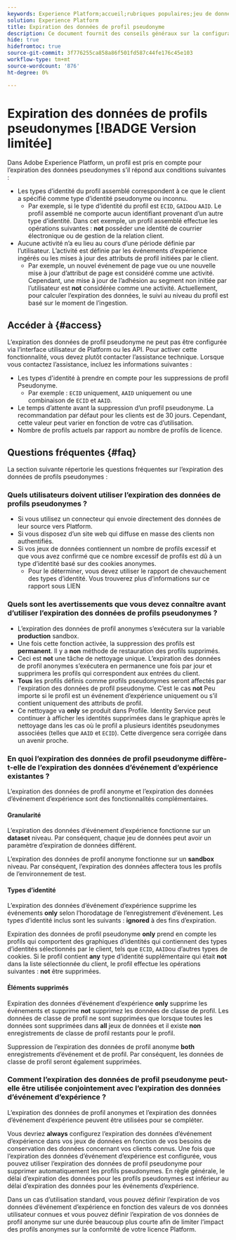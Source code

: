 ```yaml
---
keywords: Experience Platform;accueil;rubriques populaires;jeu de données;jeu de données;temps de vie;ttl;temps de vie;pseudonyme;profils pseudonymes;expiration des données;expiration;
solution: Experience Platform
title: Expiration des données de profil pseudonyme
description: Ce document fournit des conseils généraux sur la configuration de l’expiration des données pour les profils pseudonymes dans Adobe Experience Platform.
hide: true
hidefromtoc: true
source-git-commit: 3f776255ca858a86f501fd587c44fe176c45e103
workflow-type: tm+mt
source-wordcount: '876'
ht-degree: 0%

---
```



# Expiration des données de profils pseudonymes [!BADGE Version limitée]

Dans Adobe Experience Platform, un profil est pris en compte pour l’expiration des données pseudonymes s’il répond aux conditions suivantes :

- Les types d’identité du profil assemblé correspondent à ce que le client a spécifié comme type d’identité pseudonyme ou inconnu.
   - Par exemple, si le type d’identité du profil est `ECID`, `GAID`ou `AAID`. Le profil assemblé ne comporte aucun identifiant provenant d’un autre type d’identité. Dans cet exemple, un profil assemblé effectue les opérations suivantes : **not** posséder une identité de courrier électronique ou de gestion de la relation client.
- Aucune activité n’a eu lieu au cours d’une période définie par l’utilisateur. L’activité est définie par les événements d’expérience ingérés ou les mises à jour des attributs de profil initiées par le client.
   - Par exemple, un nouvel événement de page vue ou une nouvelle mise à jour d’attribut de page est considéré comme une activité. Cependant, une mise à jour de l’adhésion au segment non initiée par l’utilisateur est **not** considérée comme une activité. Actuellement, pour calculer l’expiration des données, le suivi au niveau du profil est basé sur le moment de l’ingestion.

## Accéder à {#access}

L’expiration des données de profil pseudonyme ne peut pas être configurée via l’interface utilisateur de Platform ou les API. Pour activer cette fonctionnalité, vous devez plutôt contacter l’assistance technique. Lorsque vous contactez l’assistance, incluez les informations suivantes :

- Les types d&#39;identité à prendre en compte pour les suppressions de profil Pseudonyme.
   - Par exemple : `ECID` uniquement, `AAID` uniquement ou une combinaison de `ECID` et `AAID`.
- Le temps d’attente avant la suppression d’un profil pseudonyme. La recommandation par défaut pour les clients est de 30 jours. Cependant, cette valeur peut varier en fonction de votre cas d’utilisation.
- Nombre de profils actuels par rapport au nombre de profils de licence.

## Questions fréquentes {#faq}

La section suivante répertorie les questions fréquentes sur l’expiration des données de profils pseudonymes :

### Quels utilisateurs doivent utiliser l’expiration des données de profils pseudonymes ?

- Si vous utilisez un connecteur qui envoie directement des données de leur source vers Platform.
- Si vous disposez d’un site web qui diffuse en masse des clients non authentifiés.
- Si vos jeux de données contiennent un nombre de profils excessif et que vous avez confirmé que ce nombre excessif de profils est dû à un type d’identité basé sur des cookies anonymes.
   - Pour le déterminer, vous devez utiliser le rapport de chevauchement des types d’identité. Vous trouverez plus d’informations sur ce rapport sous LIEN

### Quels sont les avertissements que vous devez connaître avant d’utiliser l’expiration des données de profils pseudonymes ?

- L’expiration des données de profil anonymes s’exécutera sur la variable **production** sandbox.
- Une fois cette fonction activée, la suppression des profils est **permanent**. Il y a **non** méthode de restauration des profils supprimés.
- Ceci est **not** une tâche de nettoyage unique. L’expiration des données de profil anonymes s’exécutera en permanence une fois par jour et supprimera les profils qui correspondent aux entrées du client.
- **Tous** les profils définis comme profils pseudonymes seront affectés par l&#39;expiration des données de profil pseudonyme. C’est le cas **not** Peu importe si le profil est un événement d’expérience uniquement ou s’il contient uniquement des attributs de profil.
- Ce nettoyage va **only** se produit dans Profile. Identity Service peut continuer à afficher les identités supprimées dans le graphique après le nettoyage dans les cas où le profil a plusieurs identités pseudonymes associées (telles que `AAID` et `ECID`). Cette divergence sera corrigée dans un avenir proche.

### En quoi l’expiration des données de profil pseudonyme diffère-t-elle de l’expiration des données d’événement d’expérience existantes ?

L’expiration des données de profil anonyme et l’expiration des données d’événement d’expérience sont des fonctionnalités complémentaires.

#### Granularité

L’expiration des données d’événement d’expérience fonctionne sur un **dataset** niveau. Par conséquent, chaque jeu de données peut avoir un paramètre d’expiration de données différent.

L’expiration des données de profil anonyme fonctionne sur un **sandbox** niveau. Par conséquent, l’expiration des données affectera tous les profils de l’environnement de test.

#### Types d’identité

L’expiration des données d’événement d’expérience supprime les événements **only** selon l’horodatage de l’enregistrement d’événement. Les types d’identité inclus sont les suivants : **ignored** à des fins d’expiration.

Expiration des données de profil pseudonyme **only** prend en compte les profils qui comportent des graphiques d’identités qui contiennent des types d’identités sélectionnés par le client, tels que `ECID`, `AAID`ou d’autres types de cookies. Si le profil contient **any** type d’identité supplémentaire qui était **not** dans la liste sélectionnée du client, le profil effectue les opérations suivantes : **not** être supprimées.

#### Éléments supprimés

Expiration des données d’événement d’expérience **only** supprime les événements et supprime **not** supprimez les données de classe de profil. Les données de classe de profil ne sont supprimées que lorsque toutes les données sont supprimées dans **all** jeux de données et il existe **non** enregistrements de classe de profil restants pour le profil.

Suppression de l’expiration des données de profil anonyme **both** enregistrements d’événement et de profil. Par conséquent, les données de classe de profil seront également supprimées.

### Comment l’expiration des données de profil pseudonyme peut-elle être utilisée conjointement avec l’expiration des données d’événement d’expérience ?

L’expiration des données de profil anonymes et l’expiration des données d’événement d’expérience peuvent être utilisées pour se compléter.

Vous devriez **always** configurez l’expiration des données d’événement d’expérience dans vos jeux de données en fonction de vos besoins de conservation des données concernant vos clients connus. Une fois que l’expiration des données d’événement d’expérience est configurée, vous pouvez utiliser l’expiration des données de profil pseudonyme pour supprimer automatiquement les profils pseudonymes. En règle générale, le délai d’expiration des données pour les profils pseudonymes est inférieur au délai d’expiration des données pour les événements d’expérience.

Dans un cas d’utilisation standard, vous pouvez définir l’expiration de vos données d’événement d’expérience en fonction des valeurs de vos données utilisateur connues et vous pouvez définir l’expiration de vos données de profil anonyme sur une durée beaucoup plus courte afin de limiter l’impact des profils anonymes sur la conformité de votre licence Platform.
